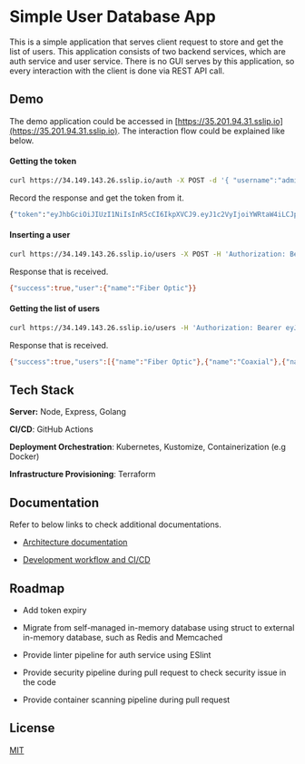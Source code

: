 
# Simple User Database App

This is a simple application that serves client request to store and get the list of users. This application consists of two backend services, which are auth service and user service. There is no GUI serves by this application, so every interaction with the client is done via REST API call.


## Demo

The demo application could be accessed in [https://35.201.94.31.sslip.io](https://35.201.94.31.sslip.io). The interaction flow could be explained like below.

#### Getting the token

```bash
curl https://34.149.143.26.sslip.io/auth -X POST -d '{ "username":"admin","password":"0v_R$>nYv>wT+x$2"}' -H 'Content-type: application/json'
```

Record the response and get the token from it.

```bash
{"token":"eyJhbGciOiJIUzI1NiIsInR5cCI6IkpXVCJ9.eyJ1c2VyIjoiYWRtaW4iLCJpYXQiOjE2OTY4MDcxMDd9.IhBQQ5K-u0Sz-ctk4GippVWjPNt-QJz7GbXfddQNjPw"}
```

#### Inserting a user

```bash
curl https://34.149.143.26.sslip.io/users -X POST -H 'Authorization: Bearer eyJhbGciOiJIUzI1NiIsInR5cCI6IkpXVCJ9.eyJ1c2VyIjoiYWRtaW4iLCJpYXQiOjE2OTY4MDcxMDd9.IhBQQ5K-u0Sz-ctk4GippVWjPNt-QJz7GbXfddQNjPw' --form 'user="Fiber Optic"'
```

Response that is received.

```bash
{"success":true,"user":{"name":"Fiber Optic"}}
```

#### Getting the list of users

```bash
curl https://34.149.143.26.sslip.io/users -H 'Authorization: Bearer eyJhbGciOiJIUzI1NiIsInR5cCI6IkpXVCJ9.eyJ1c2VyIjoiYWRtaW4iLCJpYXQiOjE2OTY4MDcxMDd9.IhBQQ5K-u0Sz-ctk4GippVWjPNt-QJz7GbXfddQNjPw'
```

Response that is received.

```bash
{"success":true,"users":[{"name":"Fiber Optic"},{"name":"Coaxial"},{"name":"Wireless"}]}
```
## Tech Stack

**Server:** Node, Express, Golang

**CI/CD**: GitHub Actions

**Deployment Orchestration**: Kubernetes, Kustomize, Containerization (e.g Docker)

**Infrastructure Provisioning**: Terraform


## Documentation

Refer to below links to check additional documentations.

- [Architecture documentation](docs/architectures.md)

- [Development workflow and CI/CD](docs/development-workflow-cicd.md)


## Roadmap

- Add token expiry

- Migrate from self-managed in-memory database using struct to external in-memory database, such as Redis and Memcached

- Provide linter pipeline for auth service using ESlint

- Provide security pipeline during pull request to check security issue in the code

- Provide container scanning pipeline during pull request


## License

[MIT](https://choosealicense.com/licenses/mit/)

